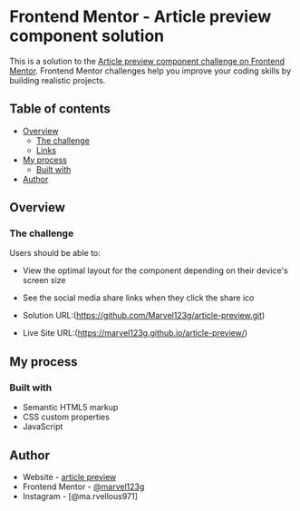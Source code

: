 # Frontend Mentor - Article preview component solution

This is a solution to the [Article preview component challenge on Frontend Mentor](https://www.frontendmentor.io/challenges/article-preview-component-dYBN_pYFT). Frontend Mentor challenges help you improve your coding skills by building realistic projects. 

## Table of contents

- [Overview](#overview)
  - [The challenge](#the-challenge)
  - [Links](#links)
- [My process](#my-process)
  - [Built with](#built-with)
- [Author](#author)

## Overview

### The challenge

Users should be able to:

- View the optimal layout for the component depending on their device's screen size
- See the social media share links when they click the share ico

- Solution URL:(https://github.com/Marvel123g/article-preview.git)
- Live Site URL:(https://marvel123g.github.io/article-preview/)

## My process

### Built with

- Semantic HTML5 markup
- CSS custom properties
- JavaScript 

## Author

- Website - [article preview](https://marvel123g.github.io/article-preview/)
- Frontend Mentor - [@marvel123g](https://www.frontendmentor.io/profile/Marvel123g)
- Instagram - [@ma.rvellous971]
